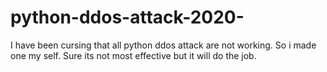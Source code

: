 # python-ddos-attack-2020-
I have been cursing that all  python ddos attack are not working. So i made one my self. Sure its not most effective but it will do the job.
